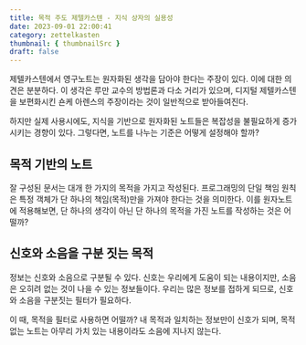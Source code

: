 ```yaml
---
title: 목적 주도 제텔카스텐 - 지식 상자의 실용성
date: 2023-09-01 22:00:41
category: zettelkasten
thumbnail: { thumbnailSrc }
draft: false
---
```


제텔카스텐에서 영구노트는 원자화된 생각을 담아야 한다는 주장이 있다. 이에 대한 의견은 분분하다. 이 생각은 루만 교수의 방법론과 다소 거리가 있으며, 디지털 제텔카스텐을 보편화시킨 숀케 아렌스의 주장이라는 것이 일반적으로 받아들여진다.

하지만 실제 사용시에도, 지식을 기반으로 원자화된 노트들은 복잡성을 불필요하게 증가시키는 경향이 있다. 그렇다면, 노트를 나누는 기준은 어떻게 설정해야 할까?

## 목적 기반의 노트

잘 구성된 문서는 대개 한 가지의 목적을 가지고 작성된다. 프로그래밍의 단일 책임 원칙은 특정 객체가 단 하나의 책임(목적)만을 가져야 한다는 것을 의미한다. 이를 원자노트에 적용해보면, 단 하나의 생각이 아닌 단 하나의 목적을 가진 노트를 작성하는 것은 어떨까?

## 신호와 소음을 구분 짓는 목적

정보는 신호와 소음으로 구분될 수 있다. 신호는 우리에게 도움이 되는 내용이지만, 소음은 오히려 없는 것이 나을 수 있는 정보들이다. 우리는 많은 정보를 접하게 되므로, 신호와 소음을 구분짓는 필터가 필요하다.

이 때, 목적을 필터로 사용하면 어떨까? 내 목적과 일치하는 정보만이 신호가 되며, 목적 없는 노트는 아무리 가치 있는 내용이라도 소음에 지나지 않는다.
